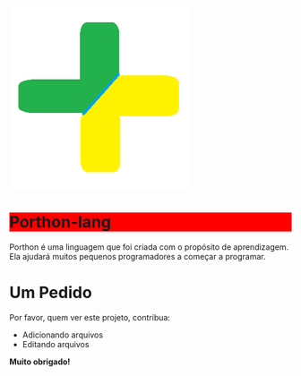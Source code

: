 ![Imagem porthon](porthon.png)

<div style="background-color: red">
    <h1>Porthon-lang</h1>

</div>

Porthon é uma linguagem que foi criada com o propósito de aprendizagem. Ela ajudará muitos pequenos programadores a começar a programar.
# Um Pedido

Por favor, quem ver este projeto, contribua:

- Adicionando arquivos
- Editando arquivos

**Muito obrigado!**

